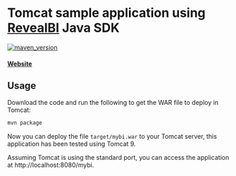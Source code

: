 # Tomcat sample application using [RevealBI](https://revealbi.io/) Java SDK
[![maven_version](https://img.shields.io/maven-metadata/v?metadataUrl=http%3A%2F%2Frevealpackages.eastus.cloudapp.azure.com%2Frepository%2Fpublic%2Fcom%2Finfragistics%2Freveal%2Fsdk%2Freveal-sdk%2Fmaven-metadata.xml)](http://revealpackages.eastus.cloudapp.azure.com/#basicsearch/com.infragistics.reveal.reveal-sdk)
#### [Website](https://revealbi.io/) 

## Usage
Download the code and run the following to get the WAR file to deploy in Tomcat:

```sh
mvn package
```

Now you can deploy the file `target/mybi.war` to your Tomcat server, this application has been tested using Tomcat 9.

Assuming Tomcat is using the standard port, you can access the application at http://localhost:8080/mybi.
